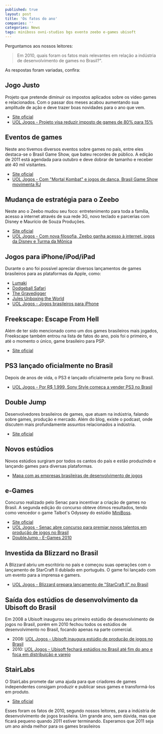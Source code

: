 ```yaml
---
published: true
layout: post
title: 'Os fatos do ano'
companies: ''
categories: News
tags: miniboss ovni-studios bgs evento zeebo e-games ubisoft
---
```

Perguntamos aos nossos leitores: 

> Em 2010, quais foram os fatos mais relevantes em relação a indústria de desenvolvimento de games no Brasil?".

As respostas foram variadas, confira:
 
## Jogo Justo
Projeto que pretende diminuir os impostos aplicados sobre os video games e relacionados. 
Com o passar dos meses acabou aumentando sua amplitude de ação e deve trazer boas novidades para o ano que vem.

* [Site oficial](http://www.jogojusto.com.br/)
* [UOL Jogos - Projeto visa reduzir imposto de games de 80% para 15%](http://jogos.uol.com.br/ultnot/multi/2010/07/14/ult530u7924.jhtm)

 
## Eventos de games
Neste ano tivemos diversos eventos sobre games no país, entre eles destaca-se o Brasil Game Show, que bateu recordes de público.
A edição de 2011 está agendada para outubro e deve dobrar de tamanho e receber até 40 mil visitantes.

* [Site oficial](http://www.brasilgameshow.com.br/)
* [UOL Jogos - Com "Mortal Kombat" e jogos de dança, Brasil Game Show movimenta RJ](http://jogos.uol.com.br/ultnot/multi/2010/11/21/ult530u8707.jhtm)

## Mudança de estratégia para o Zeebo
Neste ano o Zeebo mudou seu foco: entretenimento para toda a família, acesso a internet através de sua rede 3G, novo teclado e parcerias com Disney e Maurício de Souza Produções.

* [Site oficial](http://www.zeebo.com.br/)
* [UOL Jogos - Com nova filosofia, Zeebo ganha acesso à internet, jogos da Disney e Turma da Mônica](http://jogos.uol.com.br/playstation3/ultnot/2010/09/01/ult530u8154.jhtm)

## Jogos para iPhone/iPod/iPad
Durante o ano foi possível apreciar diversos lançamentos de games brasileiros para as plataformas da Apple, como:

* [Lumaki](http://www.mylumaki.com/)
* [Dodgeball Safari](http://ovnistudios.com/dodgeballsafari)
* [The Gravedigger](http://www.thegravediggergame.com/)
* [Jules Unboxing the World](http://www.julesunboxingtheworld.com/)
* [UOL Jogos - Jogos brasileiros para iPhone](http://jogos.uol.com.br/album/jogos_brasileiros_iphone_album.jhtm)

## Freekscape: Escape From Hell
Além de ter sido mencionado como um dos games brasileiros mais jogados, Freekscape também entrou na lista de fatos do ano, pois foi o primeiro, e até o momento o único, game brasileiro para PSP.

* [Site oficial](http://www.freekscape.com/)

## PS3 lançado oficialmente no Brasil
Depois de anos de vida, o PS3 é lançado oficialmente pela Sony no Brasil.

* [UOL Jogos - Por R$ 1.999, Sony Style começa a vender PS3 no Brasil](http://jogos.uol.com.br/playstation3/ultnot/2010/08/11/ult4100u1790.jhtm)

## Double Jump
Desenvolvedores brasileiros de games, que atuam na indústria, falando sobre games, produção e mercado.
Além do blog, existe o podcast, onde discutem mais profundamente assuntos relacionados a indústria.

* [Site oficial](http://www.doublejump.com.br)

## Novos estúdios
Novos estúdios surgiram por todos os cantos do país e estão produzindo e lançando games para diversas plataformas.

* [Mapa com as empresas brasileiras de desenvolvimento de jogos](http://goo.gl/PymUK)

## e-Games
Concurso realizado pelo Senac para incentivar a criação de games no Brasil. A segunda edição do concurso obteve ótimos resultados, tendo como vencedor o game Talbot's Odyssey do estúdio [MiniBoss](http://studiominiboss.blogspot.com/2010/11/talbots-odyssey-wins-senac-e-games-2010.html).

* [Site oficial](http://www3.sp.senac.br/hotsites/gd2/egames/)
* [UOL Jogos - Senac abre concurso para premiar novos talentos em produção de jogos no Brasil](http://jogos.uol.com.br/ultnot/multi/2010/10/21/ult530u8485.jhtm)
* [DoubleJump - E-Games 2010](http://www.doublejump.com.br/archives/1838)

## Investida da Blizzard no Brasil
A Blizzard abriu um escritório no país e começou suas operações com o lançamento de StarCraft II dublado em português. O game foi lançado com um evento para a imprensa e gamers.

* [UOL Jogos - Blizzard prepara lançamento de "StarCraft II" no Brasil](http://jogos.uol.com.br/pc/ultnot/2010/04/12/ult182u8357.jhtm)

## Saída dos estúdios de desenvolvimento da Ubisoft do Brasil
Em 2008 a Ubisoft inaugurou seu primeiro estúdio de desenvolvimento de jogos no Brasil, porém em 2010 fechou todos os estúdios de desenvolvimento no Brasil, focando apenas na parte comercial.

* 2008: [UOL Jogos - Ubisoft inaugura estúdio de produção de jogos no Brasil](http://jogos.uol.com.br/reportagens/ultnot/2008/06/24/ult2240u128.jhtm)
* 2010: [UOL Jogos - Ubisoft fechará estúdios no Brasil até fim do ano e foca em distribuição e varejo](http://jogos.uol.com.br/ultnot/multi/2010/09/30/ult530u8344.jhtm)

 
## StairLabs
O StairLabs promete dar uma ajuda para que criadores de games independentes consigam produzir e publicar seus games e transformá-los em produto.

* [Site oficial](http://www.stairslabs.com.br)
 
Esses foram os fatos de 2010, segundo nossos leitores, para a indústria de desenvolvimento de jogos brasileira. Um grande ano, sem dúvida, mas que ficará pequeno quando 2011 estiver terminando.
Esperamos que 2011 seja um ano ainda melhor para os games brasileiros